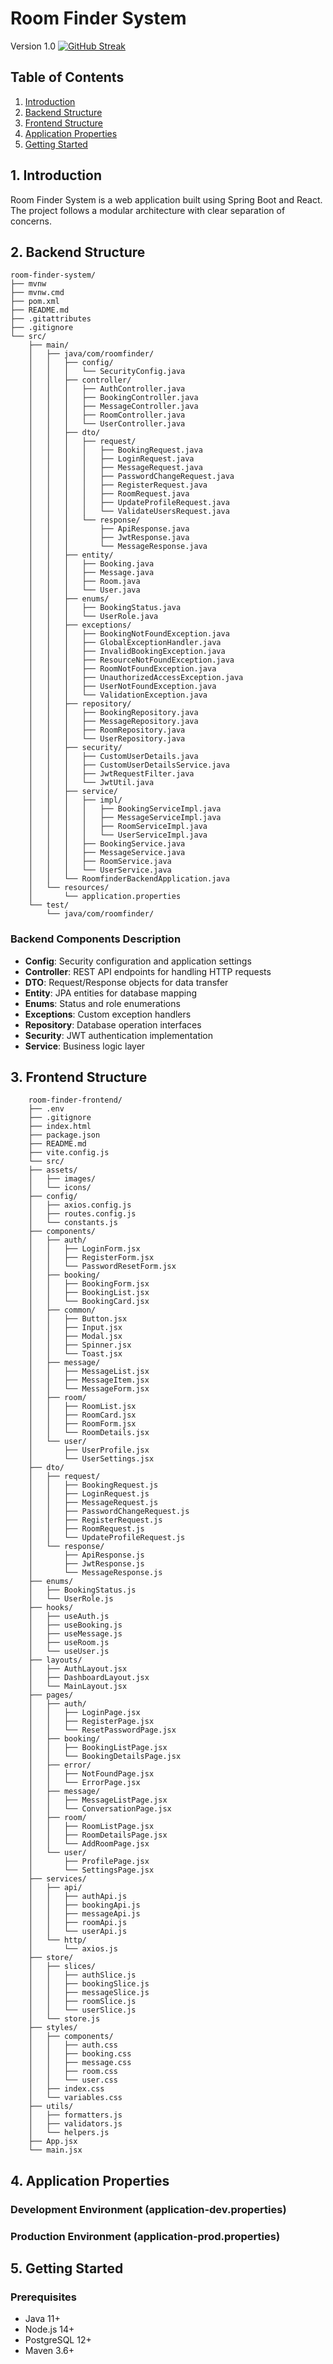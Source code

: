 # Room Finder System
Version 1.0
[![GitHub Streak](https://streak-stats.demolab.com/?user=sumanbisunkhe)](https://git.io/streak-stats)
## Table of Contents
1. [Introduction](#1-introduction)
2. [Backend Structure](#2-backend-structure)
3. [Frontend Structure](#3-frontend-structure)
4. [Application Properties](#4-application-properties)
5. [Getting Started](#5-getting-started)

## 1. Introduction
Room Finder System is a web application built using Spring Boot and React. The project follows a modular architecture with clear separation of concerns.

## 2. Backend Structure
```
room-finder-system/
├── mvnw
├── mvnw.cmd
├── pom.xml
├── README.md
├── .gitattributes
├── .gitignore
└── src/
    ├── main/
    │   ├── java/com/roomfinder/
    │   │   ├── config/
    │   │   │   └── SecurityConfig.java
    │   │   ├── controller/
    │   │   │   ├── AuthController.java
    │   │   │   ├── BookingController.java
    │   │   │   ├── MessageController.java
    │   │   │   ├── RoomController.java
    │   │   │   └── UserController.java
    │   │   ├── dto/
    │   │   │   ├── request/
    │   │   │   │   ├── BookingRequest.java
    │   │   │   │   ├── LoginRequest.java
    │   │   │   │   ├── MessageRequest.java
    │   │   │   │   ├── PasswordChangeRequest.java
    │   │   │   │   ├── RegisterRequest.java
    │   │   │   │   ├── RoomRequest.java
    │   │   │   │   ├── UpdateProfileRequest.java
    │   │   │   │   └── ValidateUsersRequest.java
    │   │   │   └── response/
    │   │   │       ├── ApiResponse.java
    │   │   │       ├── JwtResponse.java
    │   │   │       └── MessageResponse.java
    │   │   ├── entity/
    │   │   │   ├── Booking.java
    │   │   │   ├── Message.java
    │   │   │   ├── Room.java
    │   │   │   └── User.java
    │   │   ├── enums/
    │   │   │   ├── BookingStatus.java
    │   │   │   └── UserRole.java
    │   │   ├── exceptions/
    │   │   │   ├── BookingNotFoundException.java
    │   │   │   ├── GlobalExceptionHandler.java
    │   │   │   ├── InvalidBookingException.java
    │   │   │   ├── ResourceNotFoundException.java
    │   │   │   ├── RoomNotFoundException.java
    │   │   │   ├── UnauthorizedAccessException.java
    │   │   │   ├── UserNotFoundException.java
    │   │   │   └── ValidationException.java
    │   │   ├── repository/
    │   │   │   ├── BookingRepository.java
    │   │   │   ├── MessageRepository.java
    │   │   │   ├── RoomRepository.java
    │   │   │   └── UserRepository.java
    │   │   ├── security/
    │   │   │   ├── CustomUserDetails.java
    │   │   │   ├── CustomUserDetailsService.java
    │   │   │   ├── JwtRequestFilter.java
    │   │   │   └── JwtUtil.java
    │   │   ├── service/
    │   │   │   ├── impl/
    │   │   │   │   ├── BookingServiceImpl.java
    │   │   │   │   ├── MessageServiceImpl.java
    │   │   │   │   ├── RoomServiceImpl.java
    │   │   │   │   └── UserServiceImpl.java
    │   │   │   ├── BookingService.java
    │   │   │   ├── MessageService.java
    │   │   │   ├── RoomService.java
    │   │   │   └── UserService.java
    │   │   └── RoomfinderBackendApplication.java
    │   └── resources/
    │       └── application.properties
    └── test/
        └── java/com/roomfinder/
```

### Backend Components Description
- **Config**: Security configuration and application settings
- **Controller**: REST API endpoints for handling HTTP requests
- **DTO**: Request/Response objects for data transfer
- **Entity**: JPA entities for database mapping
- **Enums**: Status and role enumerations
- **Exceptions**: Custom exception handlers
- **Repository**: Database operation interfaces
- **Security**: JWT authentication implementation
- **Service**: Business logic layer

## 3. Frontend Structure

```
    room-finder-frontend/
    ├── .env
    ├── .gitignore
    ├── index.html
    ├── package.json
    ├── README.md
    ├── vite.config.js
    └── src/
    ├── assets/
    │   ├── images/
    │   └── icons/
    ├── config/
    │   ├── axios.config.js
    │   ├── routes.config.js
    │   └── constants.js
    ├── components/
    │   ├── auth/
    │   │   ├── LoginForm.jsx
    │   │   ├── RegisterForm.jsx
    │   │   └── PasswordResetForm.jsx
    │   ├── booking/
    │   │   ├── BookingForm.jsx
    │   │   ├── BookingList.jsx
    │   │   └── BookingCard.jsx
    │   ├── common/
    │   │   ├── Button.jsx
    │   │   ├── Input.jsx
    │   │   ├── Modal.jsx
    │   │   ├── Spinner.jsx
    │   │   └── Toast.jsx
    │   ├── message/
    │   │   ├── MessageList.jsx
    │   │   ├── MessageItem.jsx
    │   │   └── MessageForm.jsx
    │   ├── room/
    │   │   ├── RoomList.jsx
    │   │   ├── RoomCard.jsx
    │   │   ├── RoomForm.jsx
    │   │   └── RoomDetails.jsx
    │   └── user/
    │       ├── UserProfile.jsx
    │       └── UserSettings.jsx
    ├── dto/
    │   ├── request/
    │   │   ├── BookingRequest.js
    │   │   ├── LoginRequest.js
    │   │   ├── MessageRequest.js
    │   │   ├── PasswordChangeRequest.js
    │   │   ├── RegisterRequest.js
    │   │   ├── RoomRequest.js
    │   │   └── UpdateProfileRequest.js
    │   └── response/
    │       ├── ApiResponse.js
    │       ├── JwtResponse.js
    │       └── MessageResponse.js
    ├── enums/
    │   ├── BookingStatus.js
    │   └── UserRole.js
    ├── hooks/
    │   ├── useAuth.js
    │   ├── useBooking.js
    │   ├── useMessage.js
    │   ├── useRoom.js
    │   └── useUser.js
    ├── layouts/
    │   ├── AuthLayout.jsx
    │   ├── DashboardLayout.jsx
    │   └── MainLayout.jsx
    ├── pages/
    │   ├── auth/
    │   │   ├── LoginPage.jsx
    │   │   ├── RegisterPage.jsx
    │   │   └── ResetPasswordPage.jsx
    │   ├── booking/
    │   │   ├── BookingListPage.jsx
    │   │   └── BookingDetailsPage.jsx
    │   ├── error/
    │   │   ├── NotFoundPage.jsx
    │   │   └── ErrorPage.jsx
    │   ├── message/
    │   │   ├── MessageListPage.jsx
    │   │   └── ConversationPage.jsx
    │   ├── room/
    │   │   ├── RoomListPage.jsx
    │   │   ├── RoomDetailsPage.jsx
    │   │   └── AddRoomPage.jsx
    │   └── user/
    │       ├── ProfilePage.jsx
    │       └── SettingsPage.jsx
    ├── services/
    │   ├── api/
    │   │   ├── authApi.js
    │   │   ├── bookingApi.js
    │   │   ├── messageApi.js
    │   │   ├── roomApi.js
    │   │   └── userApi.js
    │   └── http/
    │       └── axios.js
    ├── store/
    │   ├── slices/
    │   │   ├── authSlice.js
    │   │   ├── bookingSlice.js
    │   │   ├── messageSlice.js
    │   │   ├── roomSlice.js
    │   │   └── userSlice.js
    │   └── store.js
    ├── styles/
    │   ├── components/
    │   │   ├── auth.css
    │   │   ├── booking.css
    │   │   ├── message.css
    │   │   ├── room.css
    │   │   └── user.css
    │   ├── index.css
    │   └── variables.css
    ├── utils/
    │   ├── formatters.js
    │   ├── validators.js
    │   └── helpers.js
    ├── App.jsx
    └── main.jsx
```


## 4. Application Properties

### Development Environment (application-dev.properties)



### Production Environment (application-prod.properties)


## 5. Getting Started

### Prerequisites
- Java 11+
- Node.js 14+
- PostgreSQL 12+
- Maven 3.6+

